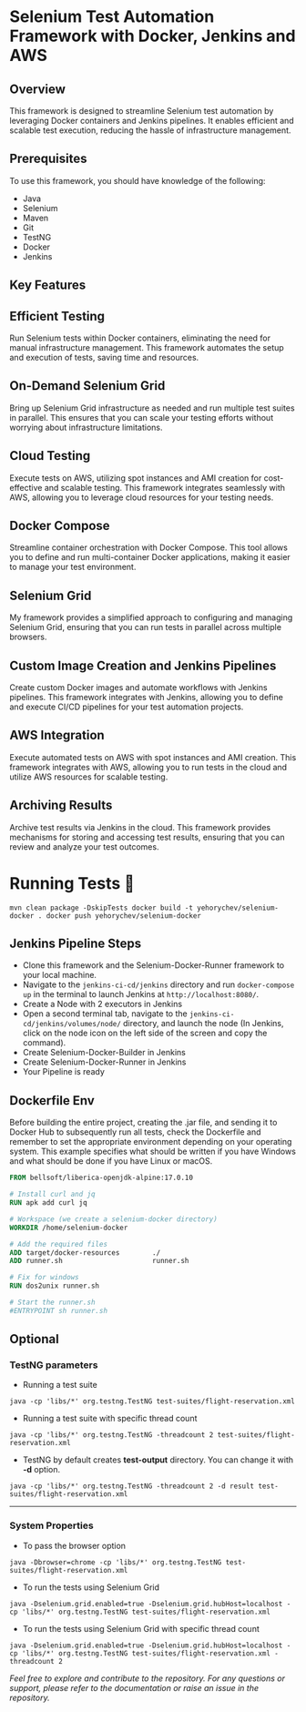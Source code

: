   # Selenium Test Automation Framework with Docker, Jenkins and AWS

## Overview
This framework is designed to streamline Selenium test automation by leveraging Docker containers and Jenkins pipelines. It enables efficient and scalable test execution, reducing the hassle of infrastructure management.

## Prerequisites
To use this framework, you should have knowledge of the following:

- Java
- Selenium
- Maven
- Git
- TestNG
- Docker
- Jenkins

## Key Features

## Efficient Testing
Run Selenium tests within Docker containers, eliminating the need for manual infrastructure management. This framework automates the setup and execution of tests, saving time and resources.

## On-Demand Selenium Grid
Bring up Selenium Grid infrastructure as needed and run multiple test suites in parallel. This ensures that you can scale your testing efforts without worrying about infrastructure limitations.

## Cloud Testing
Execute tests on AWS, utilizing spot instances and AMI creation for cost-effective and scalable testing. This framework integrates seamlessly with AWS, allowing you to leverage cloud resources for your testing needs.

## Docker Compose
Streamline container orchestration with Docker Compose. This tool allows you to define and run multi-container Docker applications, making it easier to manage your test environment.

## Selenium Grid
My framework provides a simplified approach to configuring and managing Selenium Grid, ensuring that you can run tests in parallel across multiple browsers.

## Custom Image Creation and Jenkins Pipelines
Create custom Docker images and automate workflows with Jenkins pipelines. This framework integrates with Jenkins, allowing you to define and execute CI/CD pipelines for your test automation projects.

## AWS Integration
Execute automated tests on AWS with spot instances and AMI creation. This framework integrates with AWS, allowing you to run tests in the cloud and utilize AWS resources for scalable testing.

## Archiving Results
Archive test results via Jenkins in the cloud. This framework provides mechanisms for storing and accessing test results, ensuring that you can review and analyze your test outcomes.

# Running Tests 🚀

`mvn clean package -DskipTests
 docker build -t yehorychev/selenium-docker .
 docker push yehorychev/selenium-docker
`

## Jenkins Pipeline Steps
- Clone this framework and the Selenium-Docker-Runner framework to your local machine.
- Navigate to the `jenkins-ci-cd/jenkins` directory and run `docker-compose up` in the terminal to launch Jenkins at `http://localhost:8080/`.
- Create a Node with 2 executors in Jenkins
- Open a second terminal tab, navigate to the `jenkins-ci-cd/jenkins/volumes/node/` directory, and launch the node (In Jenkins, click on the node icon on the left side of the screen and copy the command).
- Create Selenium-Docker-Builder in Jenkins
- Create Selenium-Docker-Runner in Jenkins
- Your Pipeline is ready

## Dockerfile Env
Before building the entire project, creating the .jar file, and sending it to Docker Hub to subsequently run all tests, check the Dockerfile and remember to set the appropriate environment depending on your operating system. This example specifies what should be written if you have Windows and what should be done if you have Linux or macOS.

```Dockerfile
FROM bellsoft/liberica-openjdk-alpine:17.0.10

# Install curl and jq
RUN apk add curl jq

# Workspace (we create a selenium-docker directory)
WORKDIR /home/selenium-docker

# Add the required files
ADD target/docker-resources        ./
ADD runner.sh                      runner.sh

# Fix for windows
RUN dos2unix runner.sh

# Start the runner.sh
#ENTRYPOINT sh runner.sh
```

## Optional

### TestNG parameters

- Running a test suite

`java -cp 'libs/*' org.testng.TestNG test-suites/flight-reservation.xml`

- Running a test suite with specific thread count

`java -cp 'libs/*' org.testng.TestNG -threadcount 2 test-suites/flight-reservation.xml`

- TestNG by default creates **test-output** directory. You can change it with **-d** option.

`java -cp 'libs/*' org.testng.TestNG -threadcount 2 -d result test-suites/flight-reservation.xml`

---

### System Properties

- To pass the browser option

`java -Dbrowser=chrome -cp 'libs/*' org.testng.TestNG test-suites/flight-reservation.xml`

- To run the tests using Selenium Grid

`java -Dselenium.grid.enabled=true -Dselenium.grid.hubHost=localhost -cp 'libs/*' org.testng.TestNG test-suites/flight-reservation.xml`

- To run the tests using Selenium Grid with specific thread count

`java -Dselenium.grid.enabled=true -Dselenium.grid.hubHost=localhost -cp 'libs/*' org.testng.TestNG test-suites/flight-reservation.xml -threadcount 2`

*Feel free to explore and contribute to the repository. For any questions or support, please refer to the documentation or raise an issue in the repository.*
